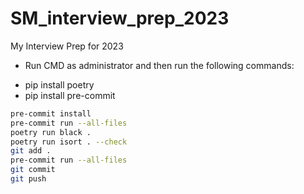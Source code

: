 # SM_interview_prep_2023
My Interview Prep for 2023

* Run CMD as administrator and then run the following commands:
 - pip install poetry
 - pip install pre-commit

```bash
pre-commit install
pre-commit run --all-files
poetry run black .
poetry run isort . --check
git add .
pre-commit run --all-files
git commit
git push
```
